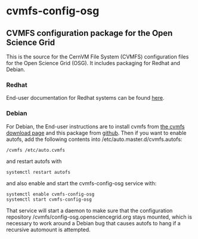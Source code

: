 # cvmfs-config-osg

## CVMFS configuration package for the Open Science Grid

This is the source for the CernVM File System (CVMFS) configuration
files for the Open Science Grid (OSG).  It includes packaging for
Redhat and Debian.

### Redhat

End-user documentation for Redhat systems can be found
[here](https://twiki.grid.iu.edu/bin/view/Documentation/Release3/InstallCvmfs).

### Debian

For Debian, the End-user instructions are to install cvmfs from
[the cvmfs download page](https://cernvm.cern.ch/portal/filesystem/downloads)
and this package from
[github](https://github.com/opensciencegrid/cvmfs-config-osg/releases).
Then if you want to enable autofs, add the following contents
into /etc/auto.master.d/cvmfs.autofs:
```
/cvmfs /etc/auto.cvmfs
```
and restart autofs with
```
systemctl restart autofs
```
and also enable and start the cvmfs-config-osg service with:
```
systemctl enable cvmfs-config-osg
systemctl start cvmfs-config-osg
```
That service will start a daemon to make sure that the configuration
repository /cvmfs/config-osg.opensciencegrid.org stays mounted,
which is necessary to work around a Debian bug that causes autofs to
hang if a recursive automount is attempted.
